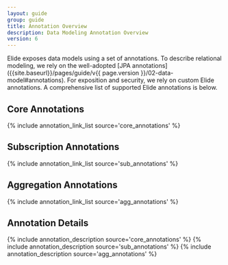 ```yaml
---
layout: guide
group: guide
title: Annotation Overview
description: Data Modeling Annotation Overview
version: 6
---
```

<style>
.annotation-list {
    font-size: 14pt;
    margin: 0 auto;
    max-width: 800px;
}

.annotation-list .list-label {
    font-weight: bold;
}

.annotation-list .list-value {
    margin-left: 10px;
}

.annotation-list .code-font {
    font-family: "Courier New", Courier, monospace;
    margin-left: 10px;
}
</style>

Elide exposes data models using a set of annotations. To describe relational modeling, we rely on the well-adopted [JPA annotations]({{site.baseurl}}/pages/guide/v{{ page.version }}/02-data-model#annotations). For exposition and security, we rely on custom Elide annotations. A comprehensive list of supported Elide annotations is below.

## Core Annotations

{% include annotation_link_list source='core_annotations' %}

## Subscription Annotations

{% include annotation_link_list source='sub_annotations' %}

## Aggregation Annotations

{% include annotation_link_list source='agg_annotations' %}

## Annotation Details

{% include annotation_description source='core_annotations' %}
{% include annotation_description source='sub_annotations' %}
{% include annotation_description source='agg_annotations' %}
